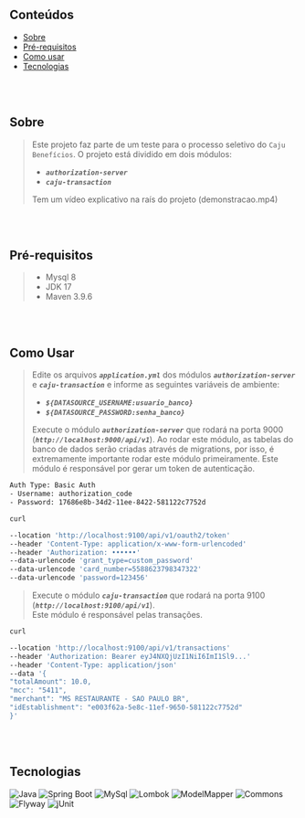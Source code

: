 ## Conteúdos

- [Sobre](#sobre)
- [Pré-requisitos](#pre-requisitos)
- [Como usar](#como-usar)
- [Tecnologias](#tecnologias)

</br></br>

## Sobre <a id="sobre"></a>

> Este projeto faz parte de um teste para o processo seletivo do <code>Caju Benefícios</code>.
> O projeto está dividido em dois módulos:
>
> - <code>**_authorization-server_**</code>
> - <code>**_caju-transaction_**</code>
>
> Tem um vídeo explicativo na raís do projeto (demonstracao.mp4)

</br></br>

## Pré-requisitos <a id="pre-requisitos"></a>

> - Mysql 8
> - JDK 17
> - Maven 3.9.6

</br></br>

## Como Usar <a id="como-usar"></a>

> Edite os arquivos <code>**_application.yml_**</code> dos módulos <code>**_authorization-server_**</code> e <code>**_caju-transaction_**</code> e informe as seguintes variáveis de ambiente:
>
> - <code>**_${DATASOURCE_USERNAME:usuario_banco}_**</code>
> - <code>**_${DATASOURCE_PASSWORD:senha_banco}_**</code>
>
> Execute o módulo <code>**_authorization-server_**</code> que rodará na porta 9000 (<code>**_http://localhost:9000/api/v1_**</code>).
> Ao rodar este módulo, as tabelas do banco de dados serão criadas através de migrations, por isso, é extremamente importante rodar este módulo primeiramente.
> Este módulo é responsável por gerar um token de autenticação.

```sh
Auth Type: Basic Auth
- Username: authorization_code
- Password: 17686e8b-34d2-11ee-8422-581122c7752d

curl

--location 'http://localhost:9100/api/v1/oauth2/token'
--header 'Content-Type: application/x-www-form-urlencoded'
--header 'Authorization: ••••••'
--data-urlencode 'grant_type=custom_password'
--data-urlencode 'card_number=5588623798347322'
--data-urlencode 'password=123456'
```

> Execute o módulo <code>**_caju-transaction_**</code> que rodará na porta 9100 (<code>**_http://localhost:9100/api/v1_**</code>).  
> Este módulo é responsável pelas transações.

```sh
curl

--location 'http://localhost:9100/api/v1/transactions'
--header 'Authorization: Bearer eyJ4NXQjUzI1NiI6ImI1Sl9...'
--header 'Content-Type: application/json'
--data '{
"totalAmount": 10.0,
"mcc": "5411",
"merchant": "MS RESTAURANTE - SAO PAULO BR",
"idEstablishment": "e003f62a-5e8c-11ef-9650-581122c7752d"
}'
```

</br></br>

## Tecnologias <a id="tecnologias"></a>

![Java](https://img.shields.io/static/v1?label=Java&message=17&color=green)
![Spring Boot](https://img.shields.io/static/v1?label=spring-boot&message=3.2.2&color=green)
![MySql](https://img.shields.io/static/v1?label=mysql&message=8.3.0&color=green)
![Lombok](https://img.shields.io/static/v1?label=lombok&message=1.18.30&color=green)
![ModelMapper](https://img.shields.io/static/v1?label=model-mapper&message=3.1.0&color=green)
![Commons](https://img.shields.io/static/v1?label=commons-lang3&message=3.13.0&color=green)
![Flyway](https://img.shields.io/static/v1?label=flywaydb&message=9.22.3&color=green)
![jUnit](https://img.shields.io/static/v1?label=junit&message=5.7.0&color=green)
